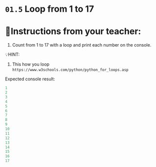 # `01.5` Loop from 1 to 17

# 📝Instructions from your teacher:
1. Count from 1 to 17 with a loop and print each number on the console.



💡HINT:
1. This how you loop
`https://www.w3schools.com/python/python_for_loops.asp`

Expected console result:
```py
1
2
3
4
5
6
7
8
9
10
11
12
13
14
15
16
17
```